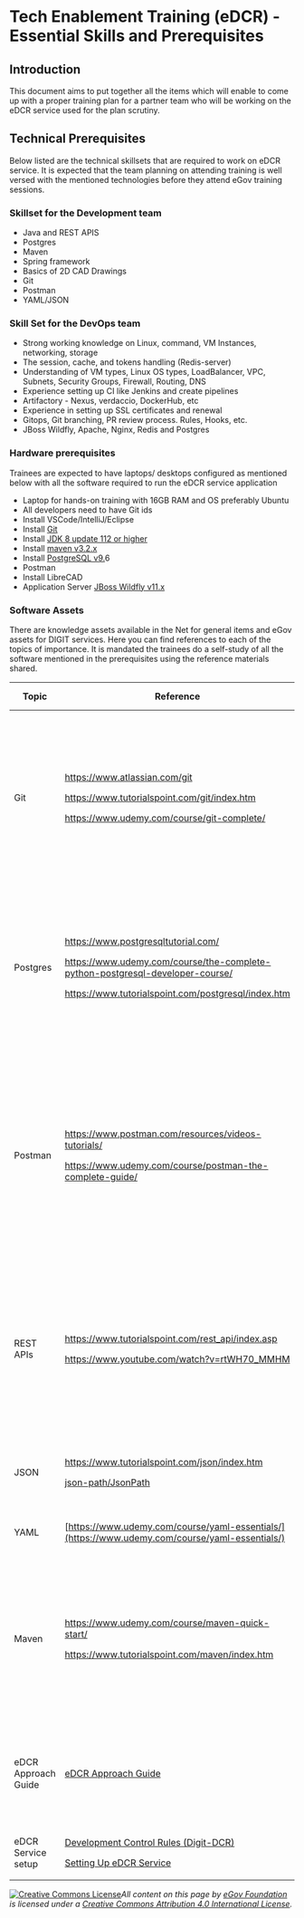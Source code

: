 # Tech Enablement Training (eDCR) - Essential Skills and Prerequisites

## Introduction

This document aims to put together all the items which will enable to come up with a proper training plan for a partner team who will be working on the eDCR service used for the plan scrutiny.

## Technical Prerequisites

Below listed are the technical skillsets that are required to work on eDCR service. It is expected that the team planning on attending training is well versed with the mentioned technologies before they attend eGov training sessions.

### Skillset for the Development team

* Java and REST APIS
* Postgres&#x20;
* Maven
* Spring framework
* Basics of 2D CAD Drawings
* Git
* Postman
* YAML/JSON

### Skill Set for the DevOps team

* Strong working knowledge on Linux, command, VM Instances, networking, storage
* The session, cache, and tokens handling (Redis-server)
* Understanding of VM types, Linux OS types, LoadBalancer, VPC, Subnets, Security Groups, Firewall, Routing, DNS
* Experience setting up CI like Jenkins and create pipelines
* Artifactory - Nexus, verdaccio, DockerHub, etc
* Experience in setting up SSL certificates and renewal
* Gitops, Git branching, PR review process. Rules, Hooks, etc.
* JBoss Wildfly, Apache, Nginx, Redis and Postgres

### Hardware prerequisites

Trainees are expected to have laptops/ desktops configured as mentioned below with all the software required to run the eDCR service application

* Laptop for hands-on training with 16GB RAM and OS preferably Ubuntu
* All developers need to have Git ids
* Install VSCode/IntelliJ/Eclipse
* Install [Git ](https://git-scm.com/downloads)
* Install [JDK 8 update 112 or higher](http://www.oracle.com/technetwork/java/javase/downloads)
* Install [maven v3.2.x](http://maven.apache.org/download.cgi)
* Install [PostgreSQL v9.](http://www.postgresql.org/download/)6
* Postman
* Install LibreCAD
* Application Server [JBoss Wildfly v11.x](https://devops.egovernments.org/Downloads/wildfly/wildfly-11.0.0.Final.zip)

### Software Assets

There are knowledge assets available in the Net for general items and eGov assets for DIGIT services. Here you can find references to each of the topics of importance. It is mandated the trainees do a self-study of all the software mentioned in the prerequisites using the reference materials shared.

| **Topic**           | **Reference**                                                                                                                                                                                                                                                                                                                                                                                            | **Preparedness Check**                                                                                                                                                                       |
| ------------------- | -------------------------------------------------------------------------------------------------------------------------------------------------------------------------------------------------------------------------------------------------------------------------------------------------------------------------------------------------------------------------------------------------------- | -------------------------------------------------------------------------------------------------------------------------------------------------------------------------------------------- |
| Git                 | <p><a href="https://www.atlassian.com/git">https://www.atlassian.com/git</a></p><p><a href="https://www.tutorialspoint.com/git/index.htm">https://www.tutorialspoint.com/git/index.htm</a></p><p><a href="https://www.udemy.com/course/git-complete/">https://www.udemy.com/course/git-complete/</a></p>                                                                                                 | <p>Do you have a Git account?</p><p>Do you know how to clone a repository, pull updates, push updates?</p><p>Do you know how to give a pull request and merge the pull request?</p>          |
| Postgres            | <p><a href="https://www.postgresqltutorial.com/">https://www.postgresqltutorial.com/</a></p><p><a href="https://www.udemy.com/course/the-complete-python-postgresql-developer-course/">https://www.udemy.com/course/the-complete-python-postgresql-developer-course/</a></p><p><a href="https://www.tutorialspoint.com/postgresql/index.htm">https://www.tutorialspoint.com/postgresql/index.htm</a></p> | <p>How to create database and set up privileges?</p><p>How to add index on table?</p><p>How to use aggregation functions in psql?</p>                                                        |
| Postman             | <p><a href="https://www.postman.com/resources/videos-tutorials/">https://www.postman.com/resources/videos-tutorials/</a></p><p><a href="https://www.udemy.com/course/postman-the-complete-guide/">https://www.udemy.com/course/postman-the-complete-guide/</a></p>                                                                                                                                       | <p>Call a REST API from Postman with proper payload and show the response</p><p>Setup any service locally(MDMS or user service has least dependencies) and check the API’s using postman</p> |
| REST APIs           | <p><a href="https://www.tutorialspoint.com/rest_api/index.asp">https://www.tutorialspoint.com/rest_api/index.asp</a></p><p><a href="https://www.youtube.com/watch?v=rtWH70_MMHM">https://www.youtube.com/watch?v=rtWH70_MMHM</a></p>                                                                                                                                                                     | <p>What are the principles to be followed when making a REST API?</p><p>When to use POST and GET?</p><p>How to define the request and response parameters?</p>                               |
| JSON                | <p><a href="https://www.tutorialspoint.com/json/index.htm">https://www.tutorialspoint.com/json/index.htm</a></p><p><a href="https://github.com/json-path/JsonPath"><img src="https://github.com/fluidicon.png" alt="">json-path/JsonPath</a></p>                                                                                                                                                         | How to write filters to extract specific data using jsonPaths?                                                                                                                               |
| YAML                | [https://www.udemy.com/course/yaml-essentials/](https://www.udemy.com/course/yaml-essentials/)                                                                                                                                                                                                                                                                                                           | How to read an API contract using swagger?                                                                                                                                                   |
| Maven               | <p><a href="https://www.udemy.com/course/maven-quick-start/">https://www.udemy.com/course/maven-quick-start/</a></p><p><a href="https://www.tutorialspoint.com/maven/index.htm">https://www.tutorialspoint.com/maven/index.htm</a></p>                                                                                                                                                                   | <p>What is POM?</p><p>What is the purpose of maven clean install and how to do it?</p><p>What is the difference between version and SNAPSHOT?</p>                                            |
| eDCR Approach Guide | [eDCR Approach Guide](https://digit-discuss.atlassian.net/l/c/Gh0kEwC6)                                                                                                                                                                                                                                                                                                                                  | How to configuring and customizing the eDCR engine as per the state/city rules and regulations.                                                                                              |
| eDCR Service setup  | <p><a href="https://digit-discuss.atlassian.net/l/c/gLYMCaS7">Development Control Rules (Digit-DCR)</a></p><p><a href="https://digit-discuss.atlassian.net/l/c/8s5or1tz">Setting Up eDCR Service</a></p>                                                                                                                                                                                                 | Overall Flow of eDCr service, design and setup process                                                                                                                                       |

[![Creative Commons License](https://i.creativecommons.org/l/by/4.0/80x15.png)_​_](http://creativecommons.org/licenses/by/4.0/)_All content on this page by_ [_eGov Foundation_](https://egov.org.in/) _is licensed under a_ [_Creative Commons Attribution 4.0 International License_](http://creativecommons.org/licenses/by/4.0/)_._

